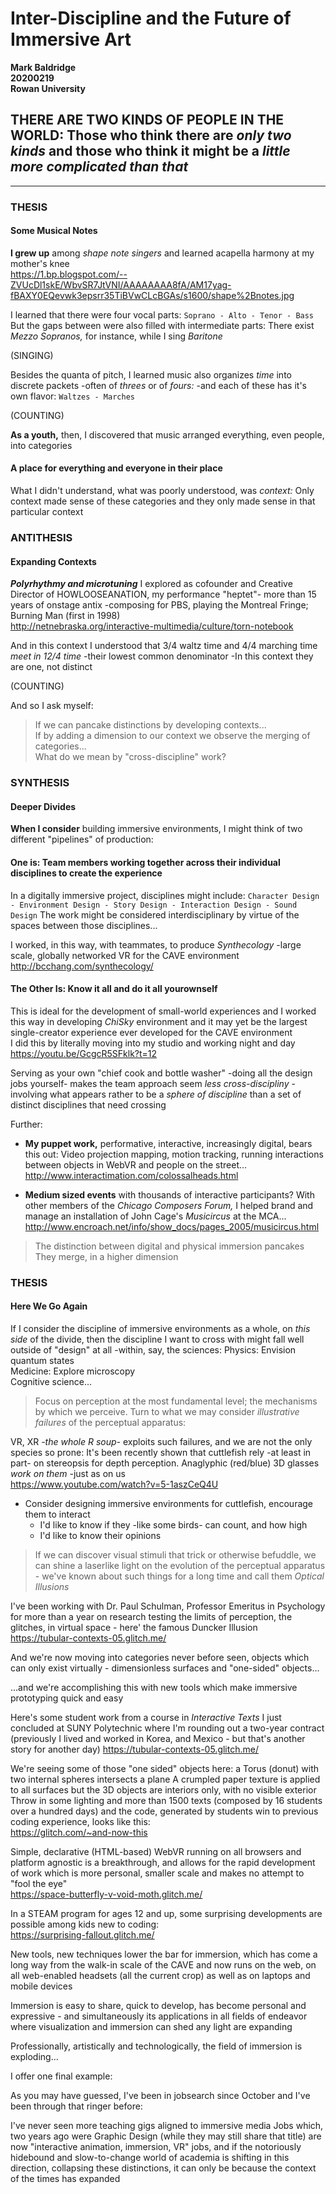 # Inter-Discipline and the Future of Immersive Art
**Mark Baldridge**  
**20200219**   
**Rowan University**
 
## THERE ARE TWO KINDS OF PEOPLE IN THE WORLD: Those who think there are _only two kinds_ and those who think it might be a _little more complicated than that_

----
### THESIS

#### Some Musical Notes

**I grew up** among _shape note singers_ and learned acapella harmony at my mother's knee  
https://1.bp.blogspot.com/--ZVUcDl1skE/WbvSR7JtVNI/AAAAAAAA8fA/AM17yag-fBAXY0EQevwk3epsrr35TiBVwCLcBGAs/s1600/shape%2Bnotes.jpg

I learned that there were four vocal parts: `Soprano - Alto - Tenor - Bass`  
But the gaps between were also filled with intermediate parts: There exist _Mezzo Sopranos,_ for instance, while I sing _Baritone_

(SINGING)

Besides the quanta of pitch, I learned music also organizes _time_ into discrete packets -often of _threes_ or of _fours:_ -and each of these has it's own flavor: `Waltzes - Marches`

(COUNTING)

**As a youth,** then, I discovered that music arranged everything, even people, into categories

#### A place for everything and everyone in their place

What I didn't understand, what was poorly understood, was _context:_ Only context made sense of these categories and they only made sense in that particular context

### ANTITHESIS
#### Expanding Contexts

**_Polyrhythmy and microtuning_** I explored as cofounder and Creative Director of HOWLOOSEANATION, my performance "heptet"- more than 15 years of onstage antix -composing for PBS, playing the Montreal Fringe; Burning Man (first in 1998)  
http://netnebraska.org/interactive-multimedia/culture/torn-notebook


And in this context I understood that 3/4 waltz time and 4/4 marching time _meet in 12/4 time_ -their lowest common denominator
-In this context they are one, not distinct

(COUNTING)

And so I ask myself:

> If we can pancake distinctions by developing contexts...  
> If by adding a dimension to our context we observe the merging of categories...  
>What do we mean by "cross-discipline" work?

### SYNTHESIS
#### Deeper Divides 

**When I consider** building immersive environments, I might think of two different "pipelines" of production:

#### One is: Team members working together across their individual disciplines to create the experience

In a digitally immersive project, disciplines might include: `Character Design - Environment Design - Story Design - Interaction Design - Sound Design`
The work might be considered interdisciplinary by virtue of the spaces between those disciplines...  

I worked, in this way, with teammates, to produce _Synthecology_ -large scale, globally networked VR for the CAVE environment  
http://bcchang.com/synthecology/


#### The Other Is: Know it all and do it all yourownself

This is ideal for the development of small-world experiences and I worked this way in developing _ChiSky_ environment and it may yet be the largest single-creator experience ever developed for the CAVE environment  
I did this by literally moving into my studio and working night and day  
https://youtu.be/GcgcR5SFklk?t=12

Serving as your own "chief cook and bottle washer" -doing all the design jobs yourself- makes the team approach seem _less cross-discipliny_ -involving what appears rather to be a _sphere of discipline_ than a set of distinct disciplines that need crossing
 
Further:

* **My puppet work,** performative, interactive, increasingly digital, bears this out: Video projection mapping, motion tracking, running interactions between objects in WebVR and people on the street...  
http://www.interactimation.com/colossalheads.html

* **Medium sized events** with thousands of interactive participants? With other members of the _Chicago Composers Forum,_ I helped brand and manage an installation of John Cage's _Musicircus_ at the MCA...  
http://www.encroach.net/info/show_docs/pages_2005/musicircus.html  
    
> The distinction between digital and physical immersion pancakes  
> They merge, in a higher dimension  

### THESIS
#### Here We Go Again

If I consider the discipline of immersive environments as a whole, on _this side_ of the divide, then the discipline I want to cross with might fall well outside of "design" at all -within, say, the sciences: 
Physics: Envision quantum states  
Medicine: Explore microscopy  
Cognitive science... 

> Focus on perception at the most fundamental level; the mechanisms by which we perceive. Turn to what we may consider _illustrative failures_ of the perceptual apparatus:  

VR, XR _-the whole R soup-_ exploits such failures, and we are not the only species so prone: It's been recently shown that cuttlefish rely -at least in part- on stereopsis for depth perception. Anaglyphic (red/blue) 3D glasses _work on them_ -just as on us  
https://www.youtube.com/watch?v=5-1aszCeQ4U

* Consider designing immersive environments for cuttlefish, encourage them to interact
   * I'd like to know if they -like some birds- can count, and how high
   * I'd like to know their opinions

> If we can discover visual stimuli that trick or otherwise befuddle, we can shine a laserlike light on the evolution of the perceptual apparatus - we've known about such things for a long time and call them _Optical Illusions_ 

I've been working with Dr. Paul Schulman, Professor Emeritus in Psychology for more than a year on research testing the limits of perception, the glitches, in virtual space - here' the famous Duncker Illusion   
https://tubular-contexts-05.glitch.me/  

And we're now moving into categories never before seen, objects which can only exist virtually - dimensionless surfaces and "one-sided" objects...

...and we're accomplishing this with new tools which make immersive prototyping quick and easy 

Here's some student work from a course in _Interactive Texts_ I just concluded at SUNY Polytechnic where I'm rounding out a two-year contract (previously I lived and worked in Korea, and Mexico - but that's another story for another day)
https://tubular-contexts-05.glitch.me/

We're seeing some of those "one sided" objects here: a Torus (donut) with two internal spheres intersects a plane
A crumpled paper texture is applied to all surfaces but the 3D objects are interiors only, with no visible exterior  
Throw in some lighting and more than 1500 texts (composed by 16 students over a hundred days) and the code, generated by students win to previous coding experience, looks like this:  
https://glitch.com/~and-now-this  

Simple, declarative (HTML-based) WebVR running on all browsers and platform agnostic is a breakthrough, and allows for the rapid development of work which is more personal, smaller scale and makes no attempt to "fool the eye"  
https://space-butterfly-v-void-moth.glitch.me/  

In a STEAM program for ages 12 and up, some surprising developments are possible among kids new to coding:  
https://surprising-fallout.glitch.me/  

New tools, new techniques lower the bar for immersion, which has come a long way from the walk-in scale of the CAVE and now runs on the web, on all web-enabled headsets (all the current crop) as well as on laptops and mobile devices

Immersion is easy to share, quick to develop, has become personal and expressive - and simultaneously its applications in all fields of endeavor where visualization and immersion can shed any light are expanding

Professionally, artistically and technologically, the field of immersion is exploding...

I offer one final example:

As you may have guessed, I've been in jobsearch since October and I've been through that ringer before:

I've never seen more teaching gigs aligned to immersive media
Jobs which, two years ago were Graphic Design (while they may still share that title) are now "interactive animation, immersion, VR" jobs, and if the notoriously hidebound and slow-to-change world of academia is shifting in this direction, collapsing these distinctions, it can only be because the context of the times has expanded

  
 




